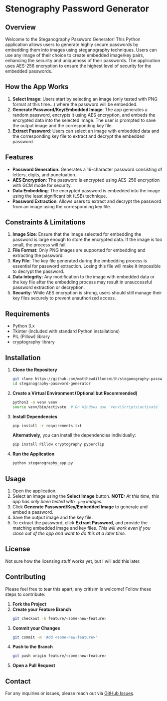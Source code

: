 
# Stenography Password Generator

## Overview
Welcome to the Steganography Password Generator! This Python application allows users to generate highly secure passwords by embedding them into images using steganography techniques. Users can use any image of their choice to create embedded image/key pairs, enhancing the security and uniqueness of their passwords. The application uses AES-256 encryption to ensure the highest level of security for the embedded passwords.

## How the App Works
1. **Select Image**: Users start by selecting an image (only tested with PNG format at this time...) where the password will be embedded.
2. **Generate Password/Key/Embedded Image**: The app generates a random password, encrypts it using AES encryption, and embeds the encrypted data into the selected image. The user is prompted to save the output image and the corresponding key file.
3. **Extract Password**: Users can select an image with embedded data and the corresponding key file to extract and decrypt the embedded password.

## Features
- **Password Generation**: Generates a 16-character password consisting of letters, digits, and punctuation.
- **AES Encryption**: The password is encrypted using AES-256 encryption with GCM mode for security.
- **Data Embedding**: The encrypted password is embedded into the image using the least significant bit (LSB) technique.
- **Password Extraction**: Allows users to extract and decrypt the password from an image using the corresponding key file.

## Constraints & Limitations
1. **Image Size**: Ensure that the image selected for embedding the password is large enough to store the encrypted data. If the image is too small, the process will fail.
2. **File Format**: Only PNG images are supported for embedding and extracting the password.
3. **Key File**: The key file generated during the embedding process is essential for password extraction. Losing this file will make it impossible to decrypt the password.
4. **Data Integrity**: Any modification to the image with embedded data or the key file after the embedding process may result in unsuccessful password extraction or decryption.
5. **Security**: While AES encryption is strong, users should still manage their key files securely to prevent unauthorized access.

## Requirements
- Python 3.x
- Tkinter (included with standard Python installations)
- PIL (Pillow) library
- cryptography library

## Installation
1. **Clone the Repository**
   ```bash
   git clone https://github.com/matthewdillonsmith/steganography-password-generator.git
   cd steganography-password-generator
   ```

2. **Create a Virtual Environment (Optional but Recommended)**
   ```bash
   python3 -m venv venv
   source venv/bin/activate  # On Windows use `venv\Scripts\activate`
   ```

3. **Install Dependencies**
   ```bash
   pip install -r requirements.txt
   ```

   **Alternatively**, you can install the dependencies individually:
   ```bash
   pip install Pillow cryptography pyperclip
   ```

4. **Run the Application**
   ```bash
   python steganography_app.py
   ```

## Usage
1. Open the application.
2. Select an image using the **Select Image** button. <b>NOTE:</b> <i>At this time, this app has only been tested with `.png` images.</i></b>
3. Click **Generate Password/Key/Embedded Image** to generate and embed a password.
4. Save the output image and the key file.
5. To extract the password, click **Extract Password**, and provide the matching embedded image and key files. <i>This will work even if you close out of the app and want to do this at a later time.</i>

## License
Not sure how the licensing stuff works yet, but I will add this later.

## Contributing
Please feel free to tear this apart; any critisim is welcome! Follow these steps to contribute:

1. **Fork the Project**
2. **Create your Feature Branch**
   ```bash
   git checkout -b feature/<some-new-feature>
   ```
3. **Commit your Changes**
   ```bash
   git commit -m 'Add <some-new-feature>'
   ```
4. **Push to the Branch**
   ```bash
   git push origin feature/<some-new-feature>
   ```
5. **Open a Pull Request**

## Contact
For any inquiries or issues, please reach out via [GitHub Issues](https://github.com/matthewdillonsmith/stenography-password-generator/issues).


